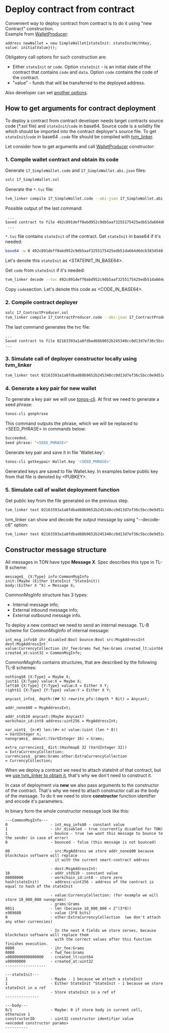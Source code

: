 # Deploy contract from contract

Convenient way to deploy contract from contract is to do it using "new Contract" construction.  
Example from [WalletProducer](https://github.com/tonlabs/samples/blob/master/solidity/17_ContractProducer.sol):

```TVMSolidity
address newWallet = new SimpleWallet{stateInit: stateInitWithKey, value: initialValue}();
```

Obligatory call options for such construction are:

* Either `stateInit` or `code`. Option `stateInit` - is an initial state
of the contract that contains `code` and `data`. Option `code` contains the
code of the contract.
* "value" - funds that will be transferred to the deployed address.

Also developer can set [another options](https://github.com/tonlabs/TON-Solidity-Compiler/blob/master/API.md).

## How to get arguments for contract deployment

To deploy a contract from contract developer needs target contracts source code (*.sol file) and `stateInit`/`code` in base64. Source code is a solidity file which should be imported into the contract deployer's source file. To get `stateInit`/`code` in base64 `.code` file should be compiled with [tvm_linker](https://github.com/tonlabs/TVM-linker).

Let consider how to get arguments and call [WalletProducer](https://github.com/tonlabs/samples/blob/master/solidity/17_ContractProducer.sol) constructor:

### 1. Compile wallet contract and obtain its code

Generate `17_SimpleWallet.code` and `17_SimpleWallet.abi.json` files:

```bash
solc 17_SimpleWallet.sol
```

Generate the `*.tvc` file:

```bash
tvm_linker compile 17_SimpleWallet.code --abi-json 17_SimpleWallet.abi.json --lib $PATH_TO_STDLIB_SOL
```

Possible output of the last command:

```bash
 ...
Saved contract to file 492c891deff0abd952c9db5aaf3255175425edb51da664d6dcb3834548f1d155.tvc
 ...
```

`*.tvc` file contains `stateInit` of the contract. Get `stateInit` in
base64 if it's needed:

```bash
base64 -w 0 492c891deff0abd952c9db5aaf3255175425edb51da664d6dcb3834548f1d155.tvc
```

Let's denote this `stateInit` as <STATEINIT_IN_BASE64>.

Get `code` from `stateInit` if it's needed:

```bash
tvm_linker decode --tvc 492c891deff0abd952c9db5aaf3255175425edb51da664d6dcb3834548f1d155.tvc
```

Copy `code`section. Let's denote this code as <CODE_IN_BASE64>.

### 2. Compile contract deployer

```bash
solc 17_ContractProducer.sol
tvm_linker compile 17_ContractProducer.code --abi-json 17_ContractProducer.abi.json --lib PATH_TO_STDLIB_SOL
```

The last command generates the tvc file:

```bash
...
Saved contract to file 02163393a1a8fdbad68b9652b245340cc0d13d7ef36c5bcc0e9d51ccbf1ad189.tvc
...
```

### 3. Simulate call of deployer constructor locally using tvm_linker

```bash
tvm_linker test 02163393a1a8fdbad68b9652b245340cc0d13d7ef36c5bcc0e9d51ccbf1ad189 --abi-json 17_ContractProducer.abi.json --abi-method constructor --abi-params '{"walletCode": "<CODE_IN_BASE64>"}'
```

### 4. Generate a key pair for new wallet

To generate a key pair we will use [tonos-cli](https://github.com/tonlabs/tonos-cli).
At first we need to generate a seed phrase:

```bash
tonos-cli genphrase
```

This command outputs the phrase, which we will be replaced to <SEED_PHRASE> in commands below:

```bash
Succeeded.
Seed phrase: "<SEED_PHRASE>"
```

Generate key pair and save it in file 'Wallet.key':

```bash
tonos-cli getkeypair Wallet.key '<SEED_PHRASE>'
```

Generated keys are saved to file Wallet.key. In examples below public key from that file is denoted by \<PUBKEY\>.

### 5. Simulate call of wallet deployment function

Get public key from the file generated on the previous step.

```bash
tvm_linker test 02163393a1a8fdbad68b9652b245340cc0d13d7ef36c5bcc0e9d51ccbf1ad189 --abi-json 17_ContractProducer.abi.json --abi-method deployWallet --abi-params '{"publicKey": "0x<PUBKEY>"}'
```

tvm_linker can show and decode the output message by using "--decode-c6" option:

```bash
tvm_linker test 02163393a1a8fdbad68b9652b245340cc0d13d7ef36c5bcc0e9d51ccbf1ad189 --abi-json 17_ContractProducer.abi.json --abi-method deployWallet --abi-params '{"publicKey": "0x<PUBKEY>"}' --decode-c6
```

## Constructor message structure

All messages in TON have type **Message X**. Spec describes this type in TL-B scheme:

```TL-B
message$_ {X:Type} info:CommonMsgInfo
init:(Maybe (Either StateInit ^StateInit))
body:(Either X ^X) = Message X;
```

CommonMsgInfo structure has 3 types:

* Internal message info;
* External inbound message info;
* External outbound message info.

To deploy a new contract we need to send an internal message. TL-B scheme for CommonMsgInfo of internal message:

```TL-B
int_msg_info$0 ihr_disabled:Bool bounce:Bool src:MsgAddressInt dest:MsgAddressInt
value:CurrencyCollection ihr_fee:Grams fwd_fee:Grams created_lt:uint64
created_at:uint32 = CommonMsgInfo;
```

CommonMsgInfo contains structures, that are described by the following TL-B schemes:

```TL-B
nothing$0 {X:Type} = Maybe X;
just$1 {X:Type} value:X = Maybe X;
left$0 {X:Type} {Y:Type} value:X = Either X Y;
right$1 {X:Type} {Y:Type} value:Y = Either X Y;

anycast_info$_ depth:(## 5) rewrite_pfx:(depth * Bit) = Anycast;

addr_none$00 = MsgAddressExt;

addr_std$10 anycast:(Maybe Anycast)
workchain_id:int8 address:uint256 = MsgAddressInt;

var_uint$_ {n:#} len:(#< n) value:(uint (len * 8))
= VarUInteger n;
nanograms$_ amount:(VarUInteger 16) = Grams;

extra_currencies$_ dict:(HashmapE 32 (VarUInteger 32))
= ExtraCurrencyCollection;
currencies$_ grams:Grams other:ExtraCurrencyCollection
= CurrencyCollection;
```

When we deploy a contract we need to attach stateInit of that contract, but we [use tvm_linker to obtain it](#1-compile-wallet-contract-and-obtain-its-code), that's why we don't need to construct it.

In case of deployment via **new** we also pass arguments to the constructor of the contract. That's why we need to attach constructor call as the body of the message. To do it we need to store **constructor** function identifier and encode it's parameters.

In binary form the whole constructor message look like this:

```TVM_Message
---CommonMsgInfo---
0                   - int_msg_info$0 - constant value
1                   - ihr_disabled - true (currently disabled for TON)
1                   - bounce - true (we want this message to bounce to the sender in case of error)
0                   - bounced - false (this message is not bounced)

00                  - src:MsgAddress we store addr_none$00 because blockchain software will replace
                      it with the current smart-contract address

                    - dest:MsgAddressInt:
10                  - addr_std$10 - constant value
00000000            - workchain_id:int8 - store zero
hash(stateInit)     - address:uint256 - address of the contract is equal to hash of the stateInit

                    - value:CurrencyCollection: (for example we will store 10_000_000 nanograms)
                    - grams:Grams
0011                - len (because 10_000_000 < 2^(3*8))
x989680             - value (3*8 bits)
0                   - other:ExtraCurrencyCollection  (we don't attach any other currencies)

                    - In the next 4 fields we store zeroes, because blockchain software will replace them
                      with the correct values after this function finishes execution.
0000                - ihr_fee:Grams
0000                - fwd_fee:Grams
x0000000000000000   - created_lt:uint64
x00000000           - created_at:uint32
------------------

---stateInit---
1                   - Maybe - 1 because we attach a stateInit
1                   - Either StateInit ^StateInit - 1 because we store stateInit in a ref
                    - Store stateInit in a ref of
---------------

---body---
0/1                 - Maybe: 0 if store body in current cell, otherwise 1
constructorID       - uint32 constructor identifier value
<encoded constructor params>
----------
```
